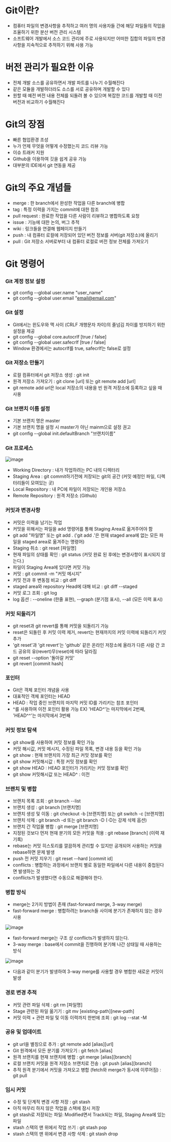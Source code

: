 # Git이란?
- 컴퓨터 파일의 변경사항을 추적하고 여러 명의 사용자들 간에 해당 파일들의 작업을 조율하기 위한 분산 버전 관리 시스템
- 소프트웨어 개발에서 소스 코드 관리에 주로 사용되지만 어떠한 집합의 파일의 변경사항을 지속적으로 추적하기 위해 사용 가능

# 버전 관리가 필요한 이유
- 전체 개발 소스를 공유하면서 개발 파트를 나누기 수월해진다
- 같은 모듈을 개발하더라도 소스를 서로 공유하며 개발할 수 있다
- 원할 때 예전 버전 내용 전체를 되돌려 볼 수 있으며 복잡한 코드를 개발할 때 이전 버전과 비교하기 수월해진다

# Git의 장점
- 빠른 협업환경 조성
- 누가 언제 무엇을 어떻게 수정했는지 코드 리뷰 가능
- 이슈 트래커 지원
- Github을 이용하여 깃을 쉽게 공유 가능
- 대부분의 IDE에서 git 연동을 제공

# Git의 주요 개념들
- merge : 한 branch에서 완성한 작업을 다른 branch에 병합
- tag : 특정 이력을 가지는 commit에 대한 참조
- pull request : 완료한 작업을 다른 사람이 리뷰하고 병합하도록 요청
- issue : 기능에 대한 논의, 버그 추적
- wiki : 링크들을 연결해 웹페이지 만들기
- push : 내 컴퓨터 로컬에 저장되어 있던 버전 정보를 서버(git 저장소)에 올리기
- pull : Git 저장소 서버로부터 내 컴퓨터 로컬로 버전 정보 전체를 가져오기

# Git 명령어

### Git 계정 정보 설정
- git config --global user.name "user_name"
- git config --global user.email "email@email.com"

### Git 설정
- Git에서는 윈도우와 맥 사이 (CRLF 개행문자 차이)의 줄넘김 차이를 방지하기 위한 설정을 제공
- git config --global core.autocrlf [true / false]
- git config --global user.safecrlf [true / false]
- Window 환경에서는 autocrlf를 true, safecrlf는 false로 설정

### Git 저장소 만들기
- 로컬 컴퓨터에서 git 저장소 생성 : git init
- 원격 저장소 가져오기 : git clone [url] 또는 git remote add [url]
- git remote add url은 local 저장소의 내용을 빈 원격 저장소에 등록하고 싶을 때 사용

### Git 브랜치 이름 설정
- 기본 브랜치 명은 master
- 기본 브랜치 명을 설정 시 master가 아닌 mainm으로 설정 권고
- git config --global init.defaultBranch "브랜치이름"

### Git 프로세스
![image](https://user-images.githubusercontent.com/101855945/203780014-90067c3b-2ce2-4c9f-9048-dff4786ded26.png)
- Working Directory : 내가 작업하려는 PC 내의 디렉터리
- Staging Area : git commit하기전에 저장되는 git의 공간 (커밋 예정인 파일, 디렉터리들이 모여있는 곳)
- Local Repository : 내 PC에 파일이 저장되는 개인용 저장소
- Remote Repository : 원격 저장소 (Github)

### 커밋과 변경사항
- 커밋은 이력을 남기는 작업
- 커밋을 위해서는 파일을 add 명령어를 통해 Staging Area로 옮겨주어야 함
- git add "파일명" 또는 git add . ('git add .'은 현재 staged area에 없는 모든 파일을 staged area로 옮겨주는 명령어)
- Staging 취소 : git reset [파일명]
- 현재 파일의 상태를 확인 : git status (커밋 완료 된 후에는 변경사항이 표시되지 않는다.)
- 파일이 Staging Area에 있다면 커밋 가능
- 커밋 : git commit -m "커밋 메시지"
- 커밋 전과 후 변동점 비교 : git diff
- staged area와 repository Head에 대해 비교 : git diff --staged
- 커밋 로그 조회 : git log
- log 옵션 : --oneline (한줄 표현), --graph (분기점 표시), --all (모든 이력 표시)

### 커밋 되돌리기
- git reset과 git revert를 통해 커밋을 되돌리기 가능
- reset은 되돌린 후 커밋 이력 제거, revert는 현재까지의 커밋 이력에 되돌리기 커밋 추가
- 'git reset'과 'git revert'는 'github' 같은 온라인 저장소에 올라가 다른 사람 간 코드 공유의 유(revert)무(reset)에 따라 달라짐
- git reset --option '돌아갈 커밋'
- git revert [commit hash]

### 포인터
- Git은 객체 포인터 개념을 사용
- 대표적인 객체 포인터는 HEAD
- HEAD : 작업 중인 브랜치의 마지막 커밋 ID를 가리키는 참조 포인터
- ^를 사용하여 이전 포인터 활용 가능
EX) 'HEAD^'는 마지막에서 2번째, 'HEAD^^'는 마지막에서 3번째

### 커밋 정보 탐색
- git show를 사용하여 커밋 정보를 확인 가능
- 커밋 해시값, 커밋 메시지, 수정된 파일 목록, 변경 내용 등을 확인 가능
- git show : 현재 브랜치의 가장 최근 커밋 정보를 확인
- git show 커밋해시값 : 특정 커밋 정보를 확인
- git show HEAD : HEAD 포인터가 가리키는 커밋 정보를 확인
- git show 커밋해시값 또는 HEAD^ : 이전

### 브랜치 및 병합
- 브랜치 목록 조회 : git branch --list
- 브랜치 생성 : git branch [브랜치명]
- 브랜치 생성 및 이동 : git checkout -b [브랜치명] 또는 git switch -c [브랜치명]
- 브랜치 삭제 : git branch -d 또는 git branch -D (-D는 강제 삭제 옵션)
- 브랜치 간 작업물 병합 : git merge [브랜치명]
- 지정된 것보다 먼저 현재 분기의 모든 커밋을 적용 : git rebase [branch] (이력 재기록)
- rebase는 커밋 히스토리를 깔끔하게 관리할 수 있지만 공개되어 사용하는 커밋을 rebase하면 문제 발생
- push 전 커밋 지우기 : git reset --hard [commit id]
- conflicts : 병합하는 과정에서 브랜치 별로 동일한 파일에서 다른 내용이 중첩된다면 발생하는 것
- conflicts가 발생했다면 수동으로 해결해야 한다.

### 병합 방식
- merge는 2가지 방법이 존재 (fast-forward merge, 3-way merge)
- fast-forward merge : 병합하려는 branch들 사이에 분기가 존재하지 않는 경우 사용

![image](https://user-images.githubusercontent.com/101855945/203785454-34790a70-a94e-4bec-81e5-8a9c0236f952.png)

- fast-forward merge는 구조 상 conflicts가 발생하지 않는다.
- 3-way merge : base에서 commit을 진행하여 분기해 나간 상태일 때 사용하는 방식

![image](https://user-images.githubusercontent.com/101855945/203786339-47fe2e70-9c0d-40a0-bad9-a48a36f427c0.png)

- 다음과 같이 분기가 발생하여 3-way merge를 사용할 경우 병합한 새로운 커밋이 발생

### 경로 변경 추적
- 커밋 관련 파일 삭제 : git rm [파일명]
- Stage 관련된 파일 옮기기 : git mv [existing-path][new-path]
- 커밋 이력 + 관련 파일 및 이동 이력까지 한번에 조회 : git log --stat -M

### 공유 및 업데이트
- git url을 별칭으로 추가 : git remote add [alias][url]
- Git 원격에서 모든 분기를 가져오기 : git fetch [alias]
- 원격 브랜치를 현재 브랜치에 병합 : git merge [alias][branch]
- 로컬 브랜치 커밋을 원격 저장소 브랜치로 전송 : git push [alias][branch]
- 추적 원격 분기에서 커밋을 가져오고 병합 (fetch와 merge가 동시에 이루어짐) : git pull

### 임시 커밋
- 수정 및 단계적 변경 사항 저장 : git stash
- 아직 마무리 하지 않은 작업을 스택에 잠시 저장
- git stash로 저장되는 파일: Modified면서 Track되는 파일, Staging Area에 있는 파일
- stash 스택의 맨 위에서 작업 쓰기 : git stash pop
- stash 스택의 맨 위에서 변경 사항 삭제 : git stash drop








